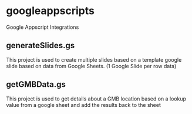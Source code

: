 # googleappscripts
Google Appscript Integrations

generateSlides.gs
------------------
This project is used to create multiple slides based on a template google slide based on data from Google Sheets. (1 Google Slide per row data)

getGMBData.gs
--------------
This project is used to get details about a GMB location based on a lookup value from a google sheet and add the results back to the sheet
